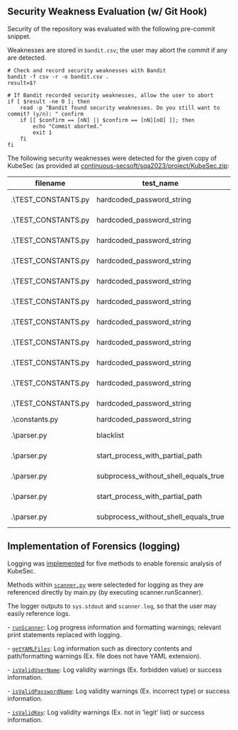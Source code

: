 ## Security Weakness Evaluation (w/ Git Hook)
Security of the repository was evaluated with the following pre-commit snippet.

Weaknesses are stored in `bandit.csv`;  the user may abort the commit if any are detected.

  ```
  # Check and record security weaknesses with Bandit
  bandit -f csv -r -o bandit.csv .
  result=$?
  
 # If Bandit recorded security weaknesses, allow the user to abort
  if [ $result -ne 0 ]; then
      read -p "Bandit found security weaknesses. Do you still want to commit? (y/n): " confirm
      if [[ $confirm == [nN] || $confirm == [nN][oO] ]]; then
          echo "Commit aborted."
          exit 1
      fi
  fi
  ```

The following security weaknesses were detected for the given copy of KubeSec (as provided at [continuous-secsoft/sqa2023/project/KubeSec.zip](https://github.com/paser-group/continuous-secsoft/tree/master/sqa2023/project):

|filename           |test_name                           |test_id|issue_severity|issue_confidence|issue_cwe                                      |issue_text                                                                    |line_number|col_offset|end_col_offset|line_range|more_info                                                                                      |
|-------------------|------------------------------------|-------|--------------|----------------|-----------------------------------------------|------------------------------------------------------------------------------|-----------|----------|--------------|----------|-----------------------------------------------------------------------------------------------|
|.\TEST_CONSTANTS.py|hardcoded_password_string           |B105   |LOW           |MEDIUM          |https://cwe.mitre.org/data/definitions/259.html|Possible hardcoded password: 'TEST_ARTIFACTS/helm.values.yaml'                |8          |22        |55            |[8]       |https://bandit.readthedocs.io/en/1.7.5/plugins/b105_hardcoded_password_string.html             |
|.\TEST_CONSTANTS.py|hardcoded_password_string           |B105   |LOW           |MEDIUM          |https://cwe.mitre.org/data/definitions/259.html|Possible hardcoded password: 'TEST_ARTIFACTS/tango.values.yaml'               |9          |22        |56            |[9]       |https://bandit.readthedocs.io/en/1.7.5/plugins/b105_hardcoded_password_string.html             |
|.\TEST_CONSTANTS.py|hardcoded_password_string           |B105   |LOW           |MEDIUM          |https://cwe.mitre.org/data/definitions/259.html|Possible hardcoded password: 'TEST_ARTIFACTS/charts.values.yaml'              |10         |22        |57            |[10]      |https://bandit.readthedocs.io/en/1.7.5/plugins/b105_hardcoded_password_string.html             |
|.\TEST_CONSTANTS.py|hardcoded_password_string           |B105   |LOW           |MEDIUM          |https://cwe.mitre.org/data/definitions/259.html|Possible hardcoded password: 'TEST_ARTIFACTS/skampi.values.yaml'              |11         |22        |57            |[11]      |https://bandit.readthedocs.io/en/1.7.5/plugins/b105_hardcoded_password_string.html             |
|.\TEST_CONSTANTS.py|hardcoded_password_string           |B105   |LOW           |MEDIUM          |https://cwe.mitre.org/data/definitions/259.html|Possible hardcoded password: 'TEST_ARTIFACTS/minecraft.values.yaml'           |12         |22        |60            |[12]      |https://bandit.readthedocs.io/en/1.7.5/plugins/b105_hardcoded_password_string.html             |
|.\TEST_CONSTANTS.py|hardcoded_password_string           |B105   |LOW           |MEDIUM          |https://cwe.mitre.org/data/definitions/259.html|Possible hardcoded password: 'TEST_ARTIFACTS/kubecf.values.yaml'              |13         |22        |57            |[13]      |https://bandit.readthedocs.io/en/1.7.5/plugins/b105_hardcoded_password_string.html             |
|.\TEST_CONSTANTS.py|hardcoded_password_string           |B105   |LOW           |MEDIUM          |https://cwe.mitre.org/data/definitions/259.html|Possible hardcoded password: 'TEST_ARTIFACTS/nextcloud.values.yaml'           |14         |22        |60            |[14]      |https://bandit.readthedocs.io/en/1.7.5/plugins/b105_hardcoded_password_string.html             |
|.\TEST_CONSTANTS.py|hardcoded_password_string           |B105   |LOW           |MEDIUM          |https://cwe.mitre.org/data/definitions/259.html|Possible hardcoded password: 'TEST_ARTIFACTS/keycloak.values.yaml'            |15         |22        |59            |[15]      |https://bandit.readthedocs.io/en/1.7.5/plugins/b105_hardcoded_password_string.html             |
|.\TEST_CONSTANTS.py|hardcoded_password_string           |B105   |LOW           |MEDIUM          |https://cwe.mitre.org/data/definitions/259.html|Possible hardcoded password: 'TEST_ARTIFACTS/empty.yml'                       |16         |22        |48            |[16]      |https://bandit.readthedocs.io/en/1.7.5/plugins/b105_hardcoded_password_string.html             |
|.\TEST_CONSTANTS.py|hardcoded_password_string           |B105   |LOW           |MEDIUM          |https://cwe.mitre.org/data/definitions/259.html|Possible hardcoded password: 'TEST_ARTIFACTS/kubecf.values.yaml'              |17         |22        |57            |[17]      |https://bandit.readthedocs.io/en/1.7.5/plugins/b105_hardcoded_password_string.html             |
|.\TEST_CONSTANTS.py|hardcoded_password_string           |B105   |LOW           |MEDIUM          |https://cwe.mitre.org/data/definitions/259.html|Possible hardcoded password: 'TEST_ARTIFACTS/special.secret1.yaml'            |106        |22        |59            |[106]     |https://bandit.readthedocs.io/en/1.7.5/plugins/b105_hardcoded_password_string.html             |
|.\constants.py     |hardcoded_password_string           |B105   |LOW           |MEDIUM          |https://cwe.mitre.org/data/definitions/259.html|Possible hardcoded password: 'Secret'                                         |81         |31        |39            |[81]      |https://bandit.readthedocs.io/en/1.7.5/plugins/b105_hardcoded_password_string.html             |
|.\parser.py        |blacklist                           |B404   |LOW           |HIGH            |https://cwe.mitre.org/data/definitions/78.html |Consider possible security implications associated with the subprocess module.|15         |0         |17            |[15]      |https://bandit.readthedocs.io/en/1.7.5/blacklists/blacklist_imports.html#b404-import-subprocess|
|.\parser.py        |start_process_with_partial_path     |B607   |LOW           |HIGH            |https://cwe.mitre.org/data/definitions/78.html |Starting a process with a partial executable path                             |332        |25        |106           |[332]     |https://bandit.readthedocs.io/en/1.7.5/plugins/b607_start_process_with_partial_path.html       |
|.\parser.py        |subprocess_without_shell_equals_true|B603   |LOW           |HIGH            |https://cwe.mitre.org/data/definitions/78.html |subprocess call - check for execution of untrusted input.                     |332        |25        |106           |[332]     |https://bandit.readthedocs.io/en/1.7.5/plugins/b603_subprocess_without_shell_equals_true.html  |
|.\parser.py        |start_process_with_partial_path     |B607   |LOW           |HIGH            |https://cwe.mitre.org/data/definitions/78.html |Starting a process with a partial executable path                             |347        |21        |102           |[347]     |https://bandit.readthedocs.io/en/1.7.5/plugins/b607_start_process_with_partial_path.html       |
|.\parser.py        |subprocess_without_shell_equals_true|B603   |LOW           |HIGH            |https://cwe.mitre.org/data/definitions/78.html |subprocess call - check for execution of untrusted input.                     |347        |21        |102           |[347]     |https://bandit.readthedocs.io/en/1.7.5/plugins/b603_subprocess_without_shell_equals_true.html  |

## Implementation of Forensics (logging)
Logging was [implemented](https://github.com/arj0019/JellyfishToast-SQA2023-AUBURN/blob/2769a05c6fe101f7d7a6f425c9b882c7b46d835e/scanner.py#L20) for five methods to enable forensic analysis of KubeSec.

Methods within [`scanner.py`](https://github.com/arj0019/JellyfishToast-SQA2023-AUBURN/blob/2769a05c6fe101f7d7a6f425c9b882c7b46d835e/scanner.py) were selecteded for logging as they are referenced directly by main.py (by executing scanner.runScanner).

The logger outputs to `sys.stdout` and `scanner.log`, so that the user may easily reference logs.

\- [`runScanner`](https://github.com/arj0019/JellyfishToast-SQA2023-AUBURN/blob/2769a05c6fe101f7d7a6f425c9b882c7b46d835e/scanner.py#L668): Log progress information and formatting warnings; relevant print statements replaced with logging.

\- [`getYAMLFiles`](https://github.com/arj0019/JellyfishToast-SQA2023-AUBURN/blob/2769a05c6fe101f7d7a6f425c9b882c7b46d835e/scanner.py#L79): Log information such as directory contents and path/formatting warnings (Ex. file does not have YAML extension).

\- [`isValidUserName`](https://github.com/arj0019/JellyfishToast-SQA2023-AUBURN/blob/2769a05c6fe101f7d7a6f425c9b882c7b46d835e/scanner.py#L95): Log validity warnings (Ex. forbidden value) or success information.

\- [`isValidPasswordName`](https://github.com/arj0019/JellyfishToast-SQA2023-AUBURN/blob/2769a05c6fe101f7d7a6f425c9b882c7b46d835e/scanner.py#L110): Log validity warnings (Ex. incorrect type) or success information.

\- [`isValidKey`](https://github.com/arj0019/JellyfishToast-SQA2023-AUBURN/blob/2769a05c6fe101f7d7a6f425c9b882c7b46d835e/scanner.py#L125): Log validity warnings (Ex. not in 'legit' list) or success information.
